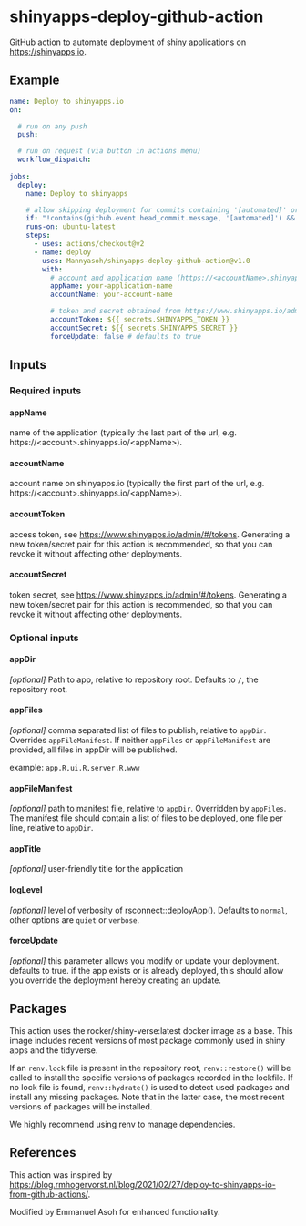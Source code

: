 # shinyapps-deploy-github-action

GitHub action to automate deployment of shiny applications on <https://shinyapps.io>.

## Example

```yaml
name: Deploy to shinyapps.io
on:

  # run on any push 
  push:

  # run on request (via button in actions menu)
  workflow_dispatch:
      
jobs:
  deploy:
    name: Deploy to shinyapps

    # allow skipping deployment for commits containing '[automated]' or '[no-deploy]' in the commit message
    if: "!contains(github.event.head_commit.message, '[automated]') && !contains(github.event.head_commit.message, '[no-deploy]')"
    runs-on: ubuntu-latest
    steps:
      - uses: actions/checkout@v2
      - name: deploy
        uses: Mannyasoh/shinyapps-deploy-github-action@v1.0
        with:
          # account and application name (https://<accountName>.shinyapps.io/<appName>)
          appName: your-application-name
          accountName: your-account-name

          # token and secret obtained from https://www.shinyapps.io/admin/#/tokens
          accountToken: ${{ secrets.SHINYAPPS_TOKEN }}
          accountSecret: ${{ secrets.SHINYAPPS_SECRET }}
          forceUpdate: false # defaults to true
```

## Inputs

### Required inputs

#### appName

<!-- markdownlint-disable md034 -->
name of the application (typically the last part of the url, e.g. https://\<account\>.shinyapps.io/\<appName\>).
<!-- markdownlint-enable md034 -->

#### accountName

<!-- markdownlint-disable md034 -->
account name on shinyapps.io (typically the first part of the url, e.g. https://\<account\>.shinyapps.io/\<appName\>).
<!-- markdownlint-enable md034 -->

#### accountToken

access token, see <https://www.shinyapps.io/admin/#/tokens>. Generating a new token/secret pair for this action is recommended, so that you can revoke it without affecting other deployments.

#### accountSecret

token secret, see <https://www.shinyapps.io/admin/#/tokens>. Generating a new token/secret pair for this action is recommended, so that you can revoke it without affecting other deployments.

### Optional inputs

#### appDir

_[optional]_
Path to app, relative to repository root. Defaults to `/`, the repository root.

#### appFiles

_[optional]_  comma separated list of files to publish, relative to `appDir`. Overrides `appFileManifest`. If neither `appFiles` or `appFileManifest` are provided, all files in appDir will be published.

example: `app.R,ui.R,server.R,www`

#### appFileManifest

_[optional]_  path to manifest file, relative to `appDir`. Overridden by `appFiles`. The manifest file should contain a list of files to be deployed, one file per line, relative to `appDir`.

#### appTitle

_[optional]_  user-friendly title for the application

#### logLevel

_[optional]_  level of verbosity of rsconnect::deployApp(). Defaults to `normal`, other options are `quiet` or `verbose`.

#### forceUpdate
_[optional]_ this parameter allows you modify or update your deployment. defaults to true. if the app exists or is already deployed, this should allow you override the deployment hereby creating an update.

## Packages

This action uses the rocker/shiny-verse:latest docker image as a base. This image includes recent versions of most package commonly used in shiny apps and the tidyverse.

If an `renv.lock` file is present in the repository root, `renv::restore()` will be called to install the specific versions of packages recorded in the lockfile. If no lock file is found, `renv::hydrate()` is used to detect used packages and install any missing packages. Note that in the latter case, the most recent versions of packages will be installed.

We highly recommend using renv to manage dependencies.

## References

This action was inspired by <https://blog.rmhogervorst.nl/blog/2021/02/27/deploy-to-shinyapps-io-from-github-actions/>.

Modified by Emmanuel Asoh for enhanced functionality.